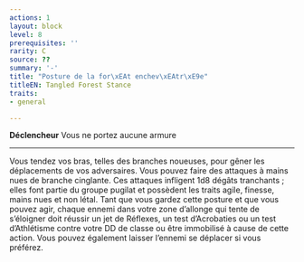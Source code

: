 ```yaml
---
actions: 1
layout: block
level: 8
prerequisites: ''
rarity: C
source: ??
summary: '-'
title: "Posture de la for\xEAt enchev\xEAtr\xE9e"
titleEN: Tangled Forest Stance
traits:
- general

---
```


<p><strong>Déclencheur</strong> Vous ne portez aucune armure</p>
<hr>
<p>Vous tendez vos bras, telles des branches noueuses, pour gêner les déplacements de vos adversaires. Vous pouvez faire des attaques à mains nues de branche cinglante. Ces attaques infligent 1d8 dégâts tranchants ; elles font partie du groupe pugilat et possèdent les traits agile, finesse, mains nues et non létal. Tant que vous gardez cette posture et que vous pouvez agir, chaque ennemi dans votre zone d’allonge qui tente de s’éloigner doit réussir un jet de Réflexes, un test d’Acrobaties ou un test d’Athlétisme contre votre DD de classe ou être immobilisé à cause de cette action. Vous pouvez également laisser l’ennemi se déplacer si vous préférez.</p>